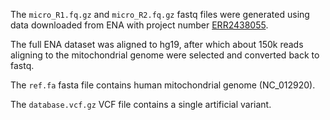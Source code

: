The `micro_R1.fq.gz` and `micro_R2.fq.gz` fastq files were generated using 
data downloaded from ENA with project number
 [ERR2438055](https://www.ebi.ac.uk/ena/data/view/ERR2438055).

The full ENA dataset was aligned to hg19, after which about 150k reads 
aligning to the mitochondrial genome were selected and converted back to
fastq.

The `ref.fa` fasta file contains human mitochondrial genome (NC_012920).

The `database.vcf.gz` VCF file contains a single artificial variant. 
